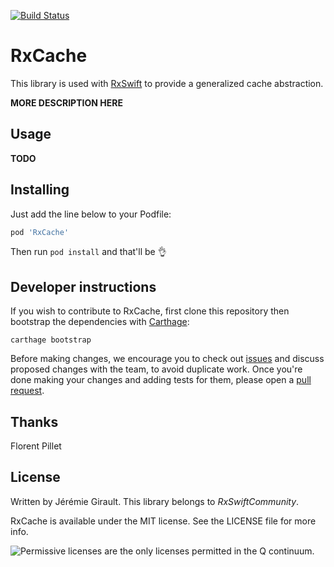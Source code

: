 [![Build Status](https://travis-ci.org/RxSwiftCommunity/RxCache.svg)](https://travis-ci.org/RxSwiftCommunity/RxCache)

RxCache
=======

This library is used with [RxSwift](https://github.com/ReactiveX/RxSwift) to provide a generalized cache abstraction.

__MORE DESCRIPTION HERE__
	
Usage
-----

__TODO__


Installing
----------

Just add the line below to your Podfile:

```ruby
pod 'RxCache'
```

Then run `pod install` and that'll be 👌

Developer instructions
----------------------

If you wish to contribute to RxCache, first clone this repository then bootstrap the dependencies with [Carthage](https://github.com/Carthage/Carthage#installing-carthage):

```shell
carthage bootstrap
```

Before making changes, we encourage you to check out [issues](https://github.com/jeremiegirault/RxCache/issues) and discuss proposed changes with the team, to avoid duplicate work. Once you're done making your changes and adding tests for them, please open a [pull request](https://github.com/jeremiegirault/RxCache/pulls).

Thanks
------

Florent Pillet

License
-------

Written by Jérémie Girault.
This library belongs to _RxSwiftCommunity_.

RxCache is available under the MIT license. See the LICENSE file for more info.

![Permissive licenses are the only licenses permitted in the Q continuum.](https://38.media.tumblr.com/4ca19ffae09cb09520cbb5611f0a17e9/tumblr_n13vc9nm1Q1svlvsyo6_250.gif)
